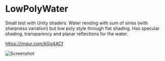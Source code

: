 # LowPolyWater

Small test with Unity shaders. Water rending with sum of sines (with sharpness variation) but low poly style through flat shading.
Has specular shading, transparency and planar reflections for the water.

https://imgur.com/kGg4ACf

![Screenshot](https://i.imgur.com/vQkZTXE.png)
